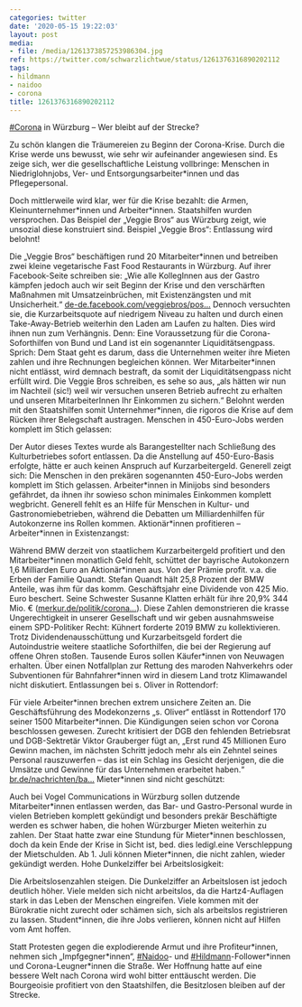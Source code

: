 ```yaml
---
categories: twitter
date: '2020-05-15 19:22:03'
layout: post
media:
- file: /media/1261373857253986304.jpg
ref: https://twitter.com/schwarzlichtwue/status/1261376316890202112
tags:
- hildmann
- naidoo
- corona
title: 1261376316890202112
---
```

[#Corona](/t/corona) in Würzburg – Wer bleibt auf der Strecke?



Zu schön klangen die Träumereien zu Beginn der Corona-Krise. Durch die Krise werde uns bewusst, wie sehr wir aufeinander angewiesen sind. 
Es zeige sich, wer die gesellschaftliche Leistung vollbringe: Menschen in Niedriglohnjobs, Ver- und Entsorgungsarbeiter\*innen und das Pflegepersonal.



Doch mittlerweile wird klar, wer für die Krise bezahlt: die Armen, Kleinunternehmer\*innen und Arbeiter\*innen.
Staatshilfen wurden versprochen. Das Beispiel der „Veggie Bros“ aus Würzburg zeigt, wie unsozial diese konstruiert sind.
Beispiel „Veggie Bros“: Entlassung wird belohnt!



Die „Veggie Bros“ beschäftigen rund 20 Mitarbeiter\*innen und betreiben zwei kleine vegetarische Fast Food Restaurants in Würzburg.
Auf ihrer Facebook-Seite schreiben sie: „Wie alle KollegInnen aus der Gastro kämpfen jedoch auch wir seit Beginn der Krise und den verschärften Maßnahmen mit Umsatzeinbrüchen, mit Existenzängsten und mit Unsicherheit.“ [de-de.facebook.com/veggiebros/pos…](https://de-de.facebook.com/veggiebros/posts/3171314022880131)
Dennoch versuchten sie, die Kurzarbeitsquote auf niedrigem Niveau zu halten und durch einen Take-Away-Betrieb weiterhin den Laden am Laufen zu halten. Dies wird ihnen nun zum Verhängnis.
Denn: Eine Voraussetzung für die Corona-Soforthilfen von Bund und Land ist ein sogenannter Liquiditätsengpass. Sprich: Dem Staat geht es darum, dass die Unternehmen weiter ihre Mieten zahlen und ihre Rechnungen begleichen können.
Wer Mitarbeiter\*innen nicht entlässt, wird demnach bestraft, da somit der Liquiditätsengpass nicht erfüllt wird.
Die Veggie Bros schreiben, es sehe so aus, „als hätten wir nun im Nachteil (sic!) weil wir versuchen unseren Betrieb aufrecht zu erhalten und unseren MitarbeiterInnen Ihr Einkommen zu sichern.“
Belohnt werden mit den Staatshilfen somit Unternehmer\*innen, die rigoros die Krise auf dem Rücken ihrer Belegschaft austragen.
Menschen in 450-Euro-Jobs werden komplett im Stich gelassen:



Der Autor dieses Textes wurde als Barangestellter nach Schließung des Kulturbetriebes sofort entlassen. Da die Anstellung auf 450-Euro-Basis erfolgte, hätte er auch keinen Anspruch auf Kurzarbeitergeld.
Generell zeigt sich: Die Menschen in den prekären sogenannten 450-Euro-Jobs werden komplett im Stich gelassen. Arbeiter\*innen in Minijobs sind besonders gefährdet, da ihnen ihr sowieso schon minimales Einkommen komplett wegbricht.
Generell fehlt es an Hilfe für Menschen in Kultur- und Gastronomiebetrieben, während die Debatten um Milliardenhilfen für Autokonzerne ins Rollen kommen.
Aktionär\*innen profitieren – Arbeiter\*innen in Existenzangst:



Während BMW derzeit von staatlichem Kurzarbeitergeld profitiert und den Mitarbeiter\*innen monatlich Geld fehlt, schüttet der bayrische Autokonzern 1,6 Milliarden Euro an Aktionär\*innen aus.
Von der Prämie profit. v.a. die Erben der Familie Quandt. Stefan Quandt hält 25,8 Prozent der BMW Anteile, was ihm für das komm. Geschäftsjahr eine Dividende von 425 Mio. Euro beschert. Seine Schwester Susanne Klatten erhält für ihre 20,9% 344 Mio. € ([merkur.de/politik/corona…](https://www.merkur.de/politik/corona-bmw-bayern-soeder-dividende-quandt-abwrackpraemie-neuwagen-autopraemie-kaufpraemie-zr-13764054.html)).
Diese Zahlen demonstrieren die krasse Ungerechtigkeit in unserer Gesellschaft und wir geben ausnahmsweise einem SPD-Politiker Recht: Kühnert forderte 2019 BMW zu kollektivieren.
Trotz Dividendenausschüttung und Kurzarbeitsgeld fordert die Autoindustrie weitere staatliche Soforthilfen, die bei der Regierung auf offene Ohren stoßen. Tausende Euros sollen Käufer\*innen von Neuwagen erhalten.
Über einen Notfallplan zur Rettung des maroden Nahverkehrs oder Subventionen für Bahnfahrer\*innen wird in diesem Land trotz Klimawandel nicht diskutiert.
Entlassungen bei s. Oliver in Rottendorf:



Für viele Arbeiter\*innen brechen extrem unsichere Zeiten an. Die Geschäftsführung des Modekonzerns „s. Oliver“ entlässt in Rottendorf 170 seiner 1500 Mitarbeiter\*innen. Die Kündigungen seien schon vor Corona beschlossen gewesen.
Zurecht kritisiert der DGB den fehlenden Betriebsrat und DGB-Sektretär Viktor Grauberger fügt an, „Erst rund 45 Millionen Euro Gewinn machen, im nächsten Schritt jedoch mehr als ein Zehntel seines Personal rauszuwerfen – das ist ein Schlag ins Gesicht derjenigen, 
 die die Umsätze und Gewinne für das Unternehmen erarbeitet haben.“ [br.de/nachrichten/ba…](https://www.br.de/nachrichten/bayern/dgb-ruegt-s-oliver-wegen-betriebsbedingter-kuendigungen,RuP6UOD)
Mieter\*innen sind nicht geschützt:



Auch bei Vogel Communications in Würzburg sollen dutzende Mitarbeiter\*innen entlassen werden, das Bar- und Gastro-Personal wurde in vielen Betrieben komplett gekündigt und besonders prekär Beschäftigte werden es schwer haben, die hohen 
 Würzburger Mieten weiterhin zu zahlen. Der Staat hatte zwar eine Stundung für Mieter\*innen beschlossen, doch da kein Ende der Krise in Sicht ist, bed. dies ledigl.eine Verschleppung der Mietschulden. Ab 1. Juli können Mieter\*innen, die nicht zahlen, wieder gekündigt werden.
Hohe Dunkelziffer bei Arbeitslosigkeit:



Die Arbeitslosenzahlen steigen. Die Dunkelziffer an Arbeitslosen ist jedoch deutlich höher.
Viele melden sich nicht arbeitslos, da die Hartz4-Auflagen stark in das Leben der Menschen eingreifen. Viele kommen mit der Bürokratie nicht zurecht oder schämen sich, sich als arbeitslos registrieren zu lassen.
Student\*innen, die ihre Jobs verlieren, können nicht auf Hilfen vom Amt hoffen.



Statt Protesten gegen die explodierende Armut und ihre Profiteur\*innen, nehmen sich „Impfgegner\*innen“, [#Naidoo](/t/naidoo)- und [#Hildmann](/t/hildmann)-Follower\*innen und Corona-Leugner\*innen die Straße.
Wer Hoffnung hatte auf eine bessere Welt nach Corona wird wohl bitter enttäuscht werden. Die Bourgeoisie profitiert von den Staatshilfen, die Besitzlosen bleiben auf der Strecke.